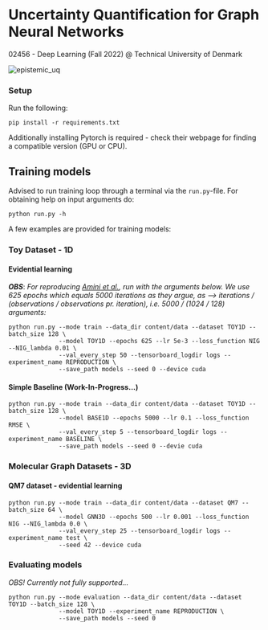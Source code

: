 # Uncertainty Quantification for Graph Neural Networks

02456 - Deep Learning (Fall 2022) @ Technical University of Denmark

![epistemic_uq](https://github.com/albertkjoller/uq-gnn/blob/main/figures/epistemic.gif)

### Setup 

Run the following:
```
pip install -r requirements.txt
```
Additionally installing Pytorch is required - check their webpage for finding a compatible version (GPU or CPU).

## Training models

Advised to run training loop through a terminal via the `run.py`-file. 
For obtaining help on input arguments do:

```
python run.py -h
```

A few examples are provided for training models:

### Toy Dataset - 1D
#### Evidential learning

***OBS***: *For reproducing [Amini et al.](https://arxiv.org/pdf/1910.02600.pdf), run with the 
arguments below. We use 625 epochs which equals 5000 iterations as they argue, as --> iterations / (observations / observations pr. iteration), i.e. 5000 / (1024 / 128) 
arguments:*

```
python run.py --mode train --data_dir content/data --dataset TOY1D --batch_size 128 \
              --model TOY1D --epochs 625 --lr 5e-3 --loss_function NIG --NIG_lambda 0.01 \
              --val_every_step 50 --tensorboard_logdir logs --experiment_name REPRODUCTION \
              --save_path models --seed 0 --device cuda
```


#### Simple Baseline (Work-In-Progress...)

```
python run.py --mode train --data_dir content/data --dataset TOY1D --batch_size 128 \
              --model BASE1D --epochs 5000 --lr 0.1 --loss_function RMSE \
              --val_every_step 5 --tensorboard_logdir logs --experiment_name BASELINE \
              --save_path models --seed 0 --devie cuda
```

### Molecular Graph Datasets - 3D
#### QM7 dataset - evidential learning

```
python run.py --mode train --data_dir content/data --dataset QM7 --batch_size 64 \
              --model GNN3D --epochs 500 --lr 0.001 --loss_function NIG --NIG_lambda 0.0 \
              --val_every_step 25 --tensorboard_logdir logs --experiment_name test \
              --seed 42 --device cuda
```


### Evaluating models


*OBS! Currently not fully supported...*

```
python run.py --mode evaluation --data_dir content/data --dataset TOY1D --batch_size 128 \
              --model TOY1D --experiment_name REPRODUCTION \
              --save_path models --seed 0
```